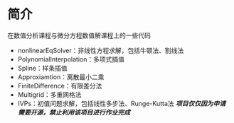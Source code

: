# 简介

在数值分析课程与微分方程数值解课程上的一些代码

- nonlinearEqSolver：非线性方程求解，包括牛顿法、割线法
- PolynomialInterpolation：多项式插值
- Spline：样条插值
- Approxiamtion：离散最小二乘
- FiniteDifference：有限差分法
- Multigrid：多重网格法
- IVPs：初值问题求解，包括线性多步法、Runge-Kutta法
***项目仅仅因为申请需要开源，禁止利用该项目进行作业完成***
